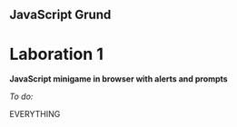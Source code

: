 ## JavaScript Grund

# Laboration 1

**JavaScript minigame in browser with alerts and prompts**

*To do:*

EVERYTHING
